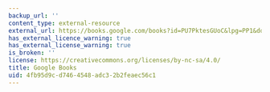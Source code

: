 ```yaml
---
backup_url: ''
content_type: external-resource
external_url: https://books.google.com/books?id=PU7PktesGUoC&lpg=PP1&dq=mumford%20technics&pg=PA9#v=onepage&q=mumford%20technics&f=false
has_external_licence_warning: true
has_external_license_warning: true
is_broken: ''
license: https://creativecommons.org/licenses/by-nc-sa/4.0/
title: Google Books
uid: 4fb95d9c-d746-4548-adc3-2b2feaec56c1
---
```


